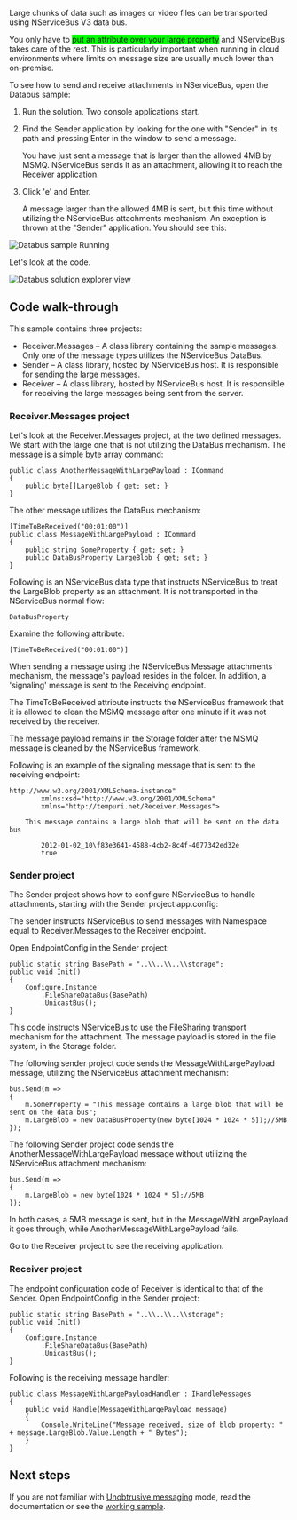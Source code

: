 <!--
title: "Attachments / DataBus Sample"
tags: 
-->

Large chunks of data such as images or video files can be transported using NServiceBus V3 data bus.

You only have to <span style="background-color:Lime;">put an attribute over your large property</span> and NServiceBus takes care of the rest. This is particularly important when running in cloud environments where limits on message size are usually much lower than on-premise.

To see how to send and receive attachments in NServiceBus, open the Databus sample:

1.  Run the solution. Two console applications start.
2.  Find the Sender application by looking for the one with "Sender" in
    its path and pressing Enter in the window to send a message.

     You have just sent a message that is larger than the allowed 4MB by
    MSMQ. NServiceBus sends it as an attachment, allowing it to reach
    the Receiver application.
3.  Click 'e' and Enter.

     A message larger than the allowed 4MB is sent, but this time
    without utilizing the NServiceBus attachments mechanism. An
    exception is thrown at the "Sender" application. You should see
    this:

![Databus sample Running](https://particular.blob.core.windows.net/media/Default/images/DatabusRunning.png "Databus sample Running")

Let's look at the code.

![Databus solution explorer view](https://particular.blob.core.windows.net/media/Default/images/DatabusSolutionExplorer.png "Databus solution explorer view")

Code walk-through
-----------------

This sample contains three projects:

-   Receiver.Messages – A class library containing the sample messages.
    Only one of the message types utilizes the NServiceBus DataBus.
-   Sender – A class library, hosted by NServiceBus host. It is
    responsible for sending the large messages.
-   Receiver – A class library, hosted by NServiceBus host. It is
    responsible for receiving the large messages being sent from the
    server.

### Receiver.Messages project

Let's look at the Receiver.Messages project, at the two defined messages. We start with the large one that is not utilizing the DataBus mechanism. The message is a simple byte array command:

    public class AnotherMessageWithLargePayload : ICommand
    {
        public byte[]LargeBlob { get; set; }
    }

The other message utilizes the DataBus mechanism:

    [TimeToBeReceived("00:01:00")]
    public class MessageWithLargePayload : ICommand
    {
        public string SomeProperty { get; set; }
        public DataBusProperty LargeBlob { get; set; }
    }

Following is an NServiceBus data type that instructs NServiceBus to treat the LargeBlob property as an attachment. It is not transported in the NServiceBus normal flow:

    DataBusProperty

Examine the following attribute:

    [TimeToBeReceived("00:01:00")] 

When sending a message using the NServiceBus Message attachments mechanism, the message's payload resides in the folder. In addition, a
'signaling' message is sent to the Receiving endpoint.

The TimeToBeReceived attribute instructs the NServiceBus framework that it is allowed to clean the MSMQ message after one minute if it was not received by the receiver.

The message payload remains in the Storage folder after the MSMQ message is cleaned by the NServiceBus framework.

Following is an example of the signaling message that is sent to the receiving endpoint:


    http://www.w3.org/2001/XMLSchema-instance" 
            xmlns:xsd="http://www.w3.org/2001/XMLSchema" 
            xmlns="http://tempuri.net/Receiver.Messages">

        This message contains a large blob that will be sent on the data bus

            2012-01-02_10\f83e3641-4588-4cb2-8c4f-4077342ed32e
            true



### Sender project

The Sender project shows how to configure NServiceBus to handle attachments, starting with the Sender project app.config:




The sender instructs NServiceBus to send messages with Namespace equal to Receiver.Messages to the Receiver endpoint.

Open EndpointConfig in the Sender project:

    public static string BasePath = "..\\..\\..\\storage";
    public void Init()
    {
        Configure.Instance
            .FileShareDataBus(BasePath)
            .UnicastBus();
    }

This code instructs NServiceBus to use the FileSharing transport mechanism for the attachment. The message payload is stored in the file system, in the Storage folder.

The following sender project code sends the MessageWithLargePayload message, utilizing the NServiceBus attachment mechanism:

    bus.Send(m =>
    {
        m.SomeProperty = "This message contains a large blob that will be sent on the data bus";
        m.LargeBlob = new DataBusProperty(new byte[1024 * 1024 * 5]);//5MB
    });

The following Sender project code sends the AnotherMessageWithLargePayload message without utilizing the NServiceBus attachment mechanism:

    bus.Send(m =>
    {
        m.LargeBlob = new byte[1024 * 1024 * 5];//5MB
    });

In both cases, a 5MB message is sent, but in the MessageWithLargePayload it goes through, while AnotherMessageWithLargePayload fails.

Go to the Receiver project to see the receiving application.

### Receiver project

The endpoint configuration code of Receiver is identical to that of the Sender. Open EndpointConfig in the Sender project:

    public static string BasePath = "..\\..\\..\\storage";
    public void Init()
    {
        Configure.Instance
            .FileShareDataBus(BasePath)
            .UnicastBus();
    }

Following is the receiving message handler:

    public class MessageWithLargePayloadHandler : IHandleMessages
    {
        public void Handle(MessageWithLargePayload message)
        {
            Console.WriteLine("Message received, size of blob property: " + message.LargeBlob.Value.Length + " Bytes");
        }
    }

Next steps
----------

If you are not familiar with [Unobtrusive messaging](unobtrusive-mode-messages.md) mode, read the documentation or see the [working sample](unobtrusive-sample.md).

